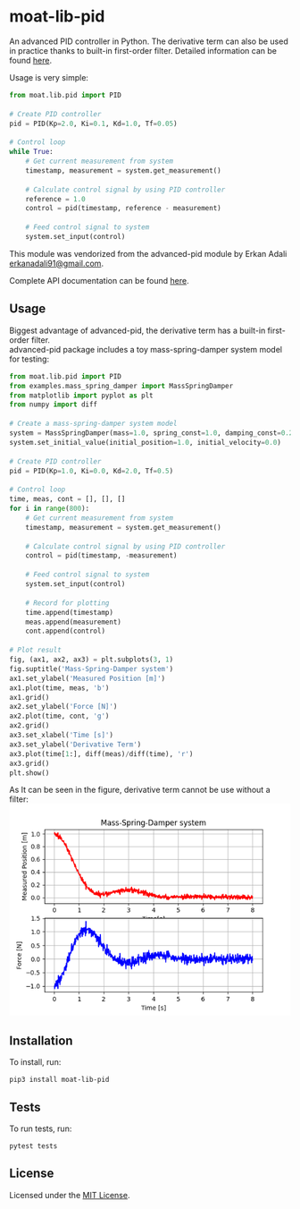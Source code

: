 
# moat-lib-pid    
An advanced PID controller in Python. The derivative term can also be used in 
practice thanks to built-in first-order filter. Detailed information can be
found [here](https://en.wikipedia.org/wiki/PID_controller#Derivative_term).

Usage is very simple:

```python
from moat.lib.pid import PID

# Create PID controller 
pid = PID(Kp=2.0, Ki=0.1, Kd=1.0, Tf=0.05)

# Control loop
while True:
    # Get current measurement from system
    timestamp, measurement = system.get_measurement()
    
    # Calculate control signal by using PID controller
    reference = 1.0
    control = pid(timestamp, reference - measurement)
    
    # Feed control signal to system
    system.set_input(control)
```

This module was vendorized from the advanced-pid module by Erkan Adali <erkanadali91@gmail.com>.

Complete API documentation can be found 
[here](https://advanced-pid.readthedocs.io/en/latest/).

## Usage
Biggest advantage of advanced-pid, the derivative term has a built-in first-order
filter.    
advanced-pid package includes a toy mass-spring-damper system model for testing:

```python
from moat.lib.pid import PID
from examples.mass_spring_damper import MassSpringDamper
from matplotlib import pyplot as plt
from numpy import diff

# Create a mass-spring-damper system model
system = MassSpringDamper(mass=1.0, spring_const=1.0, damping_const=0.2)
system.set_initial_value(initial_position=1.0, initial_velocity=0.0)

# Create PID controller 
pid = PID(Kp=1.0, Ki=0.0, Kd=2.0, Tf=0.5)

# Control loop
time, meas, cont = [], [], []
for i in range(800):
    # Get current measurement from system
    timestamp, measurement = system.get_measurement()
    
    # Calculate control signal by using PID controller
    control = pid(timestamp, -measurement)
    
    # Feed control signal to system
    system.set_input(control)
    
    # Record for plotting
    time.append(timestamp)
    meas.append(measurement)
    cont.append(control)

# Plot result
fig, (ax1, ax2, ax3) = plt.subplots(3, 1)
fig.suptitle('Mass-Spring-Damper system')
ax1.set_ylabel('Measured Position [m]')
ax1.plot(time, meas, 'b')
ax1.grid()
ax2.set_ylabel('Force [N]')
ax2.plot(time, cont, 'g')
ax2.grid()
ax3.set_xlabel('Time [s]')
ax3.set_ylabel('Derivative Term')
ax3.plot(time[1:], diff(meas)/diff(time), 'r')
ax3.grid()
plt.show()
```
    
As It can be seen in the figure, derivative term cannot be use without a filter:  
![alt text](https://raw.githubusercontent.com/eadali/advanced-pid/main/docs/imgs/figure.png)

## Installation
To install, run:
```
pip3 install moat-lib-pid
```
## Tests
To run tests, run:
```
pytest tests
```

## License
Licensed under the 
[MIT License](https://github.com/eadali/advanced-pid/blob/main/LICENSE.md).

